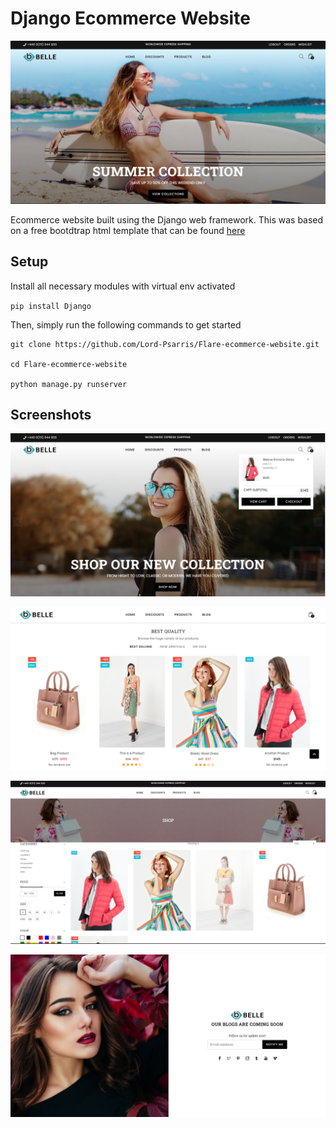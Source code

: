 # Django Ecommerce Website

![image](screenshots/img2.png)

Ecommerce website built using the Django web framework. This was based on a free bootdtrap 
html template that can be found [here](https://www.templateshub.net/template/belle-multipurpose-bootstrap-html-template)

## Setup

Install all necessary modules with virtual env activated

`pip install Django`


Then, simply run the following commands to get started
```
git clone https://github.com/Lord-Psarris/Flare-ecommerce-website.git

cd Flare-ecommerce-website

python manage.py runserver
```

## Screenshots


![image](screenshots/img1.png)

![image](screenshots/img3.png)

![image](screenshots/img4.png)

![image](screenshots/img5.png)



